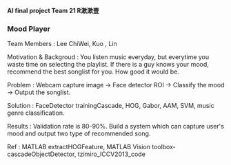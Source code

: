 #### AI final project  Team 21 R漱漱壹 
### Mood Player 
Team Members
: Lee ChiWei, Kuo , Lin

Motivation & Backgroud
: You listen music everyday, but everytime you waste time on selecting the playlist.
If there is a guy knows your mood, recommend the best songlist for you. How good it would be.

Problem
: Webcam capture image -> Face detector ROI -> Classify the mood -> Output the songlist.

Solution 
: FaceDetector trainingCascade, HOG, Gabor, AAM, SVM, music genre classification.
	
Results
: Validation rate is 80-90%.
Build a system which can capture user's mood and output two type of recommended song.

Ref
: MATLAB extractHOGFeature, MATLAB Vision toolbox- cascadeObjectDetector, 
tzimiro_ICCV2013_code
